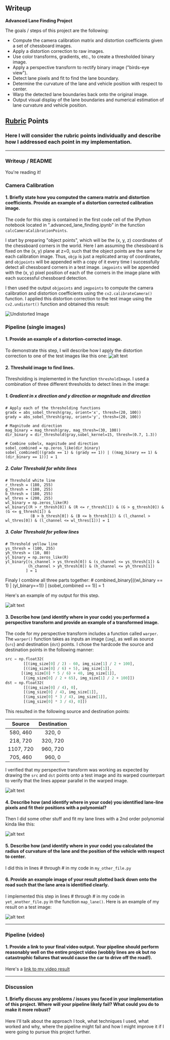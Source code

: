 ## Writeup

**Advanced Lane Finding Project**

The goals / steps of this project are the following:

* Compute the camera calibration matrix and distortion coefficients given a set of chessboard images.
* Apply a distortion correction to raw images.
* Use color transforms, gradients, etc., to create a thresholded binary image.
* Apply a perspective transform to rectify binary image ("birds-eye view").
* Detect lane pixels and fit to find the lane boundary.
* Determine the curvature of the lane and vehicle position with respect to center.
* Warp the detected lane boundaries back onto the original image.
* Output visual display of the lane boundaries and numerical estimation of lane curvature and vehicle position.

[//]: # (Image References)

[image1]: ./output_images/calibration1_undistort.jpg "Undistorted Calibration Image"
[image1_1]: ./output_images/undistort_test1.jpg "Undistorted Test Image"
[image1_2]: ./output_images/binary_test1.jpg "Binary Threshold Image"
[image2]: ./test_images/test1.jpg "Road Transformed"
[image3]: ./examples/binary_combo_example.jpg "Binary Example"
[image4]: ./output_images/warped_threshold_undistort_straight_lines2_withlines.jpg "Warp Example"
[image5]: ./examples/color_fit_lines.jpg "Fit Visual"
[image6]: ./examples/example_output.jpg "Output"
[video1]: ./project_video.mp4 "Video"

## [Rubric](https://review.udacity.com/#!/rubrics/571/view) Points

### Here I will consider the rubric points individually and describe how I addressed each point in my implementation.  

---

### Writeup / README

You're reading it!

### Camera Calibration

#### 1. Briefly state how you computed the camera matrix and distortion coefficients. Provide an example of a distortion corrected calibration image.

The code for this step is contained in the first code cell of the IPython notebook located in ".advanced_lane_finding.ipynb" in the function `calcCameraCalibrationPoints`.  

I start by preparing "object points", which will be the (x, y, z) coordinates of the chessboard corners in the world. Here I am assuming the chessboard is fixed on the (x, y) plane at z=0, such that the object points are the same for each calibration image.  Thus, `objp` is just a replicated array of coordinates, and `objpoints` will be appended with a copy of it every time I successfully detect all chessboard corners in a test image.  `imgpoints` will be appended with the (x, y) pixel position of each of the corners in the image plane with each successful chessboard detection.  

I then used the output `objpoints` and `imgpoints` to compute the camera calibration and distortion coefficients using the `cv2.calibrateCamera()` function.  I applied this distortion correction to the test image using the `cv2.undistort()` function and obtained this result: 

![Undistorted Image][image1]

### Pipeline (single images)

#### 1. Provide an example of a distortion-corrected image.

To demonstrate this step, I will describe how I apply the distortion correction to one of the test images like this one:
![alt text][image1_1]

#### 2. Threshold image to find lines.

Thresholding is implemented in the function `thresholdImage`.
I used a combination of three different thresholds to detect lines in the image:
##### 1. Gradient in x direction and y direction or magnitude and direction
    # Apply each of the thresholding functions
    gradx = abs_sobel_thresh(gray, orient='x', thresh=(20, 100))
    grady = abs_sobel_thresh(gray, orient='y', thresh=(20, 100))
    
    # Magnitude and direction
    mag_binary = mag_thresh(gray, mag_thresh=(30, 100))
    dir_binary = dir_threshold(gray,sobel_kernel=15, thresh=(0.7, 1.3))
    
    # Combine sobelx, magnitude and direction
    sobel_combined = np.zeros_like(dir_binary)
    sobel_combined[((gradx == 1) & (grady == 1)) | ((mag_binary == 1) & (dir_binary == 1))] = 1
##### 2. Color Threshold for white lines
    # Threshold white line
    r_thresh = (180, 255)
    g_thresh = (180, 255)
    b_thresh = (180, 255)
    wl_thres = (200, 255)
    wl_binary = np.zeros_like(R)
    wl_binary[(R > r_thresh[0]) & (R <= r_thresh[1]) & (G > g_thresh[0]) & (G <= g_thresh[1]) & 
               (B > b_thresh[0]) & (B <= b_thresh[1]) & (l_channel > wl_thres[0]) & (l_channel <= wl_thres[1])] = 1
##### 3. Color Threshold for yellow lines
    # Threshold yellow line
    ys_thresh = (100, 255)
    yh_thresh = (10, 80)
    yl_binary = np.zeros_like(R)
    yl_binary[(s_channel > ys_thresh[0]) & (s_channel <= ys_thresh[1]) & 
              (h_channel > yh_thresh[0]) & (h_channel <= yh_thresh[1])
             ] = 1
Finaly I combine all three parts together:
    # combined_binary[((wl_binary == 1) | (yl_binary==1)) | (sobel_combined == 1)] = 1

Here's an example of my output for this step.

![alt text][image1_2]

#### 3. Describe how (and identify where in your code) you performed a perspective transform and provide an example of a transformed image.

The code for my perspective transform includes a function called `warper`.  The `warper()` function takes as inputs an image (`img`), as well as source (`src`) and destination (`dst`) points.  I chose the hardcode the source and destination points in the following manner:

```python
src = np.float32(
        [[(img_size[0] / 2) - 60, img_size[1] / 2 + 100],
        [((img_size[0] / 6) + 5), img_size[1]],
       [(img_size[0] * 5 / 6) + 40, img_size[1]],
        [(img_size[0] / 2 + 65), img_size[1] / 2 + 100]])
dst = np.float32(
        [[(img_size[0] / 4), 0],
        [(img_size[0] / 4), img_size[1]],
        [(img_size[0] * 3 / 4), img_size[1]],
        [(img_size[0] * 3 / 4), 0]])
```

This resulted in the following source and destination points:

| Source        | Destination   | 
|:-------------:|:-------------:| 
| 580, 460      | 320, 0        | 
| 218, 720      | 320, 720      |
| 1107, 720     | 960, 720      |
| 705, 460      | 960, 0        |

I verified that my perspective transform was working as expected by drawing the `src` and `dst` points onto a test image and its warped counterpart to verify that the lines appear parallel in the warped image.

![alt text][image4]

#### 4. Describe how (and identify where in your code) you identified lane-line pixels and fit their positions with a polynomial?

Then I did some other stuff and fit my lane lines with a 2nd order polynomial kinda like this:

![alt text][image5]

#### 5. Describe how (and identify where in your code) you calculated the radius of curvature of the lane and the position of the vehicle with respect to center.

I did this in lines # through # in my code in `my_other_file.py`

#### 6. Provide an example image of your result plotted back down onto the road such that the lane area is identified clearly.

I implemented this step in lines # through # in my code in `yet_another_file.py` in the function `map_lane()`.  Here is an example of my result on a test image:

![alt text][image6]

---

### Pipeline (video)

#### 1. Provide a link to your final video output.  Your pipeline should perform reasonably well on the entire project video (wobbly lines are ok but no catastrophic failures that would cause the car to drive off the road!).

Here's a [link to my video result](./project_video.mp4)

---

### Discussion

#### 1. Briefly discuss any problems / issues you faced in your implementation of this project.  Where will your pipeline likely fail?  What could you do to make it more robust?

Here I'll talk about the approach I took, what techniques I used, what worked and why, where the pipeline might fail and how I might improve it if I were going to pursue this project further.  
